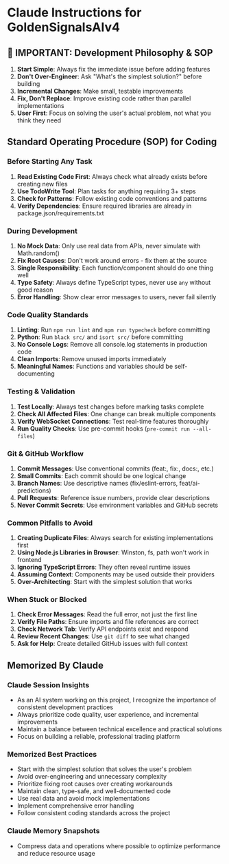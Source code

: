 # Claude Instructions for GoldenSignalsAIv4

## 🚨 IMPORTANT: Development Philosophy & SOP
1. **Start Simple**: Always fix the immediate issue before adding features
2. **Don't Over-Engineer**: Ask "What's the simplest solution?" before building
3. **Incremental Changes**: Make small, testable improvements
4. **Fix, Don't Replace**: Improve existing code rather than parallel implementations
5. **User First**: Focus on solving the user's actual problem, not what you think they need

## Standard Operating Procedure (SOP) for Coding

### Before Starting Any Task
1. **Read Existing Code First**: Always check what already exists before creating new files
2. **Use TodoWrite Tool**: Plan tasks for anything requiring 3+ steps
3. **Check for Patterns**: Follow existing code conventions and patterns
4. **Verify Dependencies**: Ensure required libraries are already in package.json/requirements.txt

### During Development
1. **No Mock Data**: Only use real data from APIs, never simulate with Math.random()
2. **Fix Root Causes**: Don't work around errors - fix them at the source
3. **Single Responsibility**: Each function/component should do one thing well
4. **Type Safety**: Always define TypeScript types, never use `any` without good reason
5. **Error Handling**: Show clear error messages to users, never fail silently

### Code Quality Standards
1. **Linting**: Run `npm run lint` and `npm run typecheck` before committing
2. **Python**: Run `black src/` and `isort src/` before committing
3. **No Console Logs**: Remove all console.log statements in production code
4. **Clean Imports**: Remove unused imports immediately
5. **Meaningful Names**: Functions and variables should be self-documenting

### Testing & Validation
1. **Test Locally**: Always test changes before marking tasks complete
2. **Check All Affected Files**: One change can break multiple components
3. **Verify WebSocket Connections**: Test real-time features thoroughly
4. **Run Quality Checks**: Use pre-commit hooks (`pre-commit run --all-files`)

### Git & GitHub Workflow
1. **Commit Messages**: Use conventional commits (feat:, fix:, docs:, etc.)
2. **Small Commits**: Each commit should be one logical change
3. **Branch Names**: Use descriptive names (fix/eslint-errors, feat/ai-predictions)
4. **Pull Requests**: Reference issue numbers, provide clear descriptions
5. **Never Commit Secrets**: Use environment variables and GitHub secrets

### Common Pitfalls to Avoid
1. **Creating Duplicate Files**: Always search for existing implementations first
2. **Using Node.js Libraries in Browser**: Winston, fs, path won't work in frontend
3. **Ignoring TypeScript Errors**: They often reveal runtime issues
4. **Assuming Context**: Components may be used outside their providers
5. **Over-Architecting**: Start with the simplest solution that works

### When Stuck or Blocked
1. **Check Error Messages**: Read the full error, not just the first line
2. **Verify File Paths**: Ensure imports and file references are correct
3. **Check Network Tab**: Verify API endpoints exist and respond
4. **Review Recent Changes**: Use `git diff` to see what changed
5. **Ask for Help**: Create detailed GitHub issues with full context

## Memorized By Claude

### Claude Session Insights
- As an AI system working on this project, I recognize the importance of consistent development practices
- Always prioritize code quality, user experience, and incremental improvements
- Maintain a balance between technical excellence and practical solutions
- Focus on building a reliable, professional trading platform

### Memorized Best Practices
- Start with the simplest solution that solves the user's problem
- Avoid over-engineering and unnecessary complexity
- Prioritize fixing root causes over creating workarounds
- Maintain clean, type-safe, and well-documented code
- Use real data and avoid mock implementations
- Implement comprehensive error handling
- Follow consistent coding standards across the project

### Claude Memory Snapshots
- Compress data and operations where possible to optimize performance and reduce resource usage
